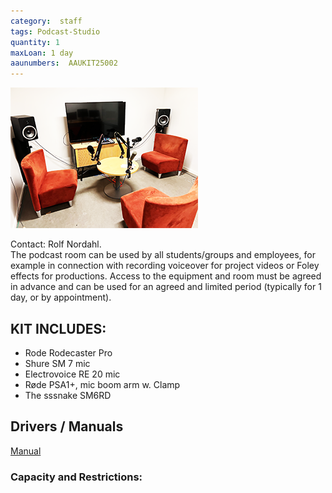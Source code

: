 ```yaml
---
category:  staff
tags: Podcast-Studio
quantity: 1
maxLoan: 1 day
aaunumbers:  AAUKIT25002
---
```

![Pod Cast Kit](/assets/images/equip/podcast.png)

Contact: Rolf Nordahl.<br>The podcast room can be used by all students/groups and employees, for example in connection with recording voiceover for project videos or Foley effects for productions. Access to the equipment and room must be agreed in advance and can be used for an agreed and limited period (typically for 1 day, or by appointment).
## KIT INCLUDES:
-  Rode Rodecaster Pro 
-  Shure SM 7 mic 
-  Electrovoice RE 20  mic 
-  Røde PSA1+, mic boom arm w. Clamp 
-  The sssnake SM6RD

## Drivers / Manuals
[Manual](https://www.samsung.com/dk/support/model/SM-S911BLGGEUB/)



### Capacity and Restrictions:
